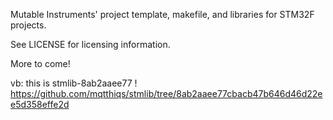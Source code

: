 Mutable Instruments' project template, makefile, and libraries for STM32F
projects.

See LICENSE for licensing information.

More to come!





vb: this is stmlib-8ab2aaee77 !
https://github.com/mqtthiqs/stmlib/tree/8ab2aaee77cbacb47b646d46d22ee5d358effe2d